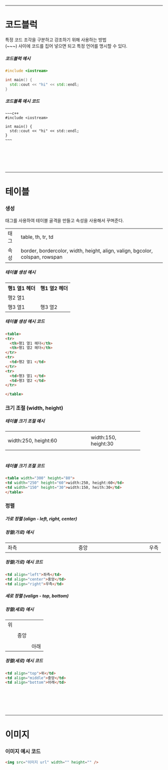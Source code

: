 <br/>
<hr/>

# 코드블럭
특정 코드 조각을 구분하고 강조하기 위해 사용하는 방법 <br/>
(~~~) 사이에 코드를 집어 넣으면 되고 특정 언어를 명시할 수 있다. <br/>

##### 코드블럭 예시 <br/>
```c++
#include <iostream>

int main() {
  std::cout << "hi" << std::endl;
}
```

##### 코드블록 예시 코드 <br/>
```
~~~c++
#include <iostream>

int main() {
  std::cout << "hi" << std::endl;
}
~~~
```

<br/><br/><br/><br/>
<hr/>

# 테이블

### 생성
태그를 사용하여 테이블 골격을 만들고 속성을 사용해서 꾸며준다. <br/>

<table>
<td>태그</td>
<td>table, th, tr, td</td>
<tr>
<td>속성</td>
<td>border, bordercolor, width, height, align, valign, bgcolor, colspan, rowspan</td>
</tr>
</table>

##### 테이블 생성 예시 <br/>
<table>
  <tr>
    <th>행1 열1 헤더</th>
    <th>행1 열2 헤더</th>
  </tr>
  <tr>
    <td>행2 열1 </td>
  </tr>
  <tr>
    <td>행3 열1 </td>
    <td>행3 열2 </td>
  </tr>
</table>

##### 테이블 생성 예시 코드 <br/>
```html
<table>
<tr>
  <th>행1 열1 헤더</th>
  <th>행1 열2 헤더</th>
</tr>
<tr>
  <td>행2 열1 </td>
</tr>
<tr>
  <td>행3 열1 </td>
  <td>행3 열2 </td>
</tr>

</table>
```

### 크기 조절 (width, height)
##### 테이블 크기 조절 예시 <br/>
<table width="300" height="80">
<td width="250" height="60">width:250, height:60</td>
<td width="150" height="30">width:150, height:30</td>
</table>

##### 테이블 크기 조절 코드 <br/>
```html
<table width="300" height="80">
<td width="250" height="60">width:250, height:60</td>
<td width="150" height="30">width:150, heith:30</td>
</table>
```

### 정렬
##### 가로 정렬 (align - left, right, center)

##### 정렬(가로) 예시
<table>
<td width="150" align="left">좌측</td>
<td width="150" align="center">중앙</td>
<td width="150" align="right">우측</td>
</table>

##### 정렬(가로) 예시 코드
~~~html
<td align="left">좌측</td>
<td align="center">중앙</td>
<td align="right">우측</td>
~~~

##### 세로 정렬 (valign - top, bottom)
##### 정렬(세로) 예시
<table>
<td height="100" valign="top">위</td>
<td valign="middle">중앙</td>
<td valign="bottom">아래</td>
</table>

##### 정렬(세로) 예시 코드
```html
<td align="top">위</td>
<td align="middle">중앙</td>
<td align="bottom">아래</td>
```

<br/><br/><br/><br/>
<hr/>

# 이미지

### 이미지 예시 코드 <br/>
```html
<img src="이미지 url" width="" height="" />
```
